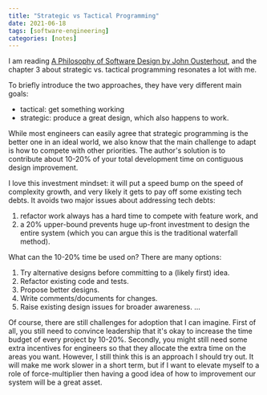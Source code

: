 ```yaml
---
title: "Strategic vs Tactical Programming"
date: 2021-06-18
tags: [software-engineering]
categories: [notes]
---
```


I am reading [A Philosophy of Software Design by John Ousterhout](https://www.goodreads.com/en/book/show/39996759), and the chapter 3 about strategic vs. tactical programming resonates a lot with me.

<!--more-->

To briefly introduce the two approaches, they have very different main goals:
* tactical: get something working
* strategic: produce a great design, which also happens to work.

While most engineers can easily agree that strategic programming is the better one in an ideal world, we also know that the main challenge to adapt is how to compete with other priorities.
The author's solution is to contribute about 10-20% of your total development time on contiguous design improvement.

I love this investment mindset: it will put a speed bump on the speed of complexity growth, and very likely it gets to pay off some existing tech debts.
It avoids two major issues about addressing tech debts:
1. refactor work always has a hard time to compete with feature work, and
2. a 20% upper-bound prevents huge up-front investment to design the entire system (which you can argue this is the traditional waterfall method).

What can the 10-20% time be used on? There are many options:
1. Try alternative designs before committing to a (likely first) idea.
2. Refactor existing code and tests.
3. Propose better designs.
4. Write comments/documents for changes.
5. Raise existing design issues for broader awareness.
...

Of course, there are still challenges for adoption that I can imagine. First of all, you still need to convince leadership that it's okay to increase the time budget of every project by 10-20%. Secondly, you might still need some extra incentives for engineers so that they allocate the extra time on the areas you want. However, I still think this is an approach I should try out. It will make me work slower in a short term, but if I want to elevate myself to a role of force-multiplier then having a good idea of how to improvement our system will be a great asset.
